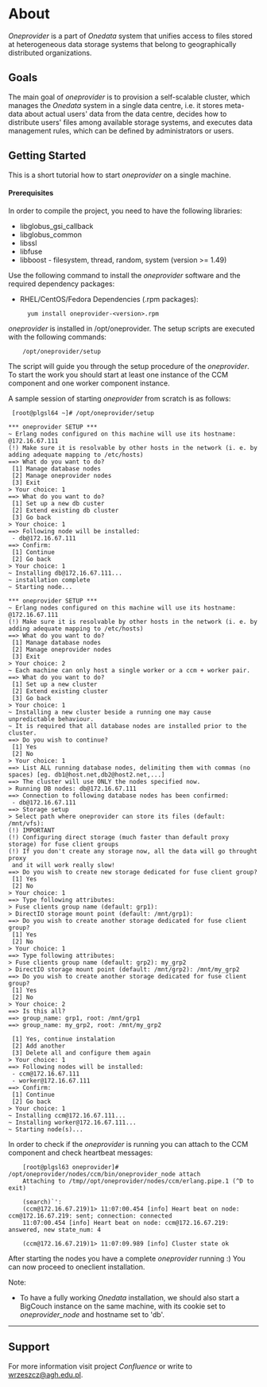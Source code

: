 About
=====

*Oneprovider* is a part of *Onedata* system that unifies access to files stored at heterogeneous data storage systems 
that belong to geographically distributed organizations.


Goals
-----

The main goal of *oneprovider* is to provision a self-scalable cluster, which manages the *Onedata* system in a single
data centre, i.e. it stores meta-data about actual users' data from the data centre, decides how to distribute users'
files among available storage systems, and executes data management rules, which can be defined by administrators or
users.


Getting Started
---------------

This is a short tutorial how to start *oneprovider* on a single machine.

#### Prerequisites

In order to compile the project, you need to have the following libraries:

* libglobus_gsi_callback
* libglobus_common
* libssl
* libfuse
* libboost - filesystem, thread, random, system (version >= 1.49)

Use the following command to install the *oneprovider* software and the required dependency packages:

* RHEL/CentOS/Fedora Dependencies (.rpm packages):

        yum install oneprovider-<version>.rpm


*oneprovider* is installed in /opt/oneprovider. The setup scripts are executed with the following commands: 
        
        /opt/oneprovider/setup

The script will guide you through the setup procedure of the *oneprovider*. To start the work you should start at least
one instance of the CCM component and one worker component instance. 

A sample session of starting *oneprovider* from scratch is as follows:

  	 [root@plgsl64 ~]# /opt/oneprovider/setup 

	*** oneprovider SETUP ***
	~ Erlang nodes configured on this machine will use its hostname: @172.16.67.111
	(!) Make sure it is resolvable by other hosts in the network (i. e. by adding adequate mapping to /etc/hosts)
	==> What do you want to do?
	 [1] Manage database nodes
	 [2] Manage oneprovider nodes
	 [3] Exit
	> Your choice: 1
	==> What do you want to do?
	 [1] Set up a new db custer
	 [2] Extend existing db cluster
	 [3] Go back
	> Your choice: 1
	==> Following node will be installed:
	 - db@172.16.67.111
	==> Confirm:
	 [1] Continue
	 [2] Go back
	> Your choice: 1
	~ Installing db@172.16.67.111...
	~ installation complete
	~ Starting node...

	*** oneprovider SETUP ***
	~ Erlang nodes configured on this machine will use its hostname: @172.16.67.111
	(!) Make sure it is resolvable by other hosts in the network (i. e. by adding adequate mapping to /etc/hosts)
	==> What do you want to do?
	 [1] Manage database nodes
	 [2] Manage oneprovider nodes
	 [3] Exit
	> Your choice: 2
	~ Each machine can only host a single worker or a ccm + worker pair.
	==> What do you want to do?
	 [1] Set up a new cluster
	 [2] Extend existing cluster
	 [3] Go back
	> Your choice: 1
	~ Installing a new cluster beside a running one may cause unpredictable behaviour.
	~ It is required that all database nodes are installed prior to the cluster.
	==> Do you wish to continue?
	 [1] Yes
	 [2] No
	> Your choice: 1
	==> List ALL running database nodes, delimiting them with commas (no spaces) [eg. db1@host.net,db2@host2.net,...]
	==> The cluster will use ONLY the nodes specified now.
	> Running DB nodes: db@172.16.67.111
	==> Connection to following database nodes has been confirmed:
	 - db@172.16.67.111
	==> Storage setup
	> Select path where oneprovider can store its files (default: /mnt/vfs):
	(!) IMPORTANT
	(!) Configuring direct storage (much faster than default proxy storage) for fuse client groups
	(!) If you don't create any storage now, all the data will go throught proxy
	 and it will work really slow!
	==> Do you wish to create new storage dedicated for fuse client group?
	 [1] Yes
	 [2] No
	> Your choice: 1
	==> Type following attributes:
	> Fuse clients group name (default: grp1):
	> DirectIO storage mount point (default: /mnt/grp1):
	==> Do you wish to create another storage dedicated for fuse client group?
	 [1] Yes
	 [2] No
	> Your choice: 1
	==> Type following attributes:
	> Fuse clients group name (default: grp2): my_grp2
	> DirectIO storage mount point (default: /mnt/grp2): /mnt/my_grp2
	==> Do you wish to create another storage dedicated for fuse client group?
	 [1] Yes
	 [2] No
	> Your choice: 2
	==> Is this all?
	==> group_name: grp1, root: /mnt/grp1
	==> group_name: my_grp2, root: /mnt/my_grp2

	 [1] Yes, continue instalation
	 [2] Add another
	 [3] Delete all and configure them again
	> Your choice: 1
	==> Following nodes will be installed:
	 - ccm@172.16.67.111
	 - worker@172.16.67.111
	==> Confirm:
	 [1] Continue
	 [2] Go back
	> Your choice: 1
	~ Installing ccm@172.16.67.111...
	~ Installing worker@172.16.67.111...
	~ Starting node(s)...


In order to check if the *oneprovider* is running you can attach to the CCM component and check heartbeat messages:

        [root@plgsl63 oneprovider]# /opt/oneprovider/nodes/ccm/bin/oneprovider_node attach
        Attaching to /tmp//opt/oneprovider/nodes/ccm/erlang.pipe.1 (^D to exit)

        (search)`': 
        (ccm@172.16.67.219)1> 11:07:00.454 [info] Heart beat on node: ccm@172.16.67.219: sent; connection: connected
        11:07:00.454 [info] Heart beat on node: ccm@172.16.67.219: answered, new state_num: 4

        (ccm@172.16.67.219)1> 11:07:09.989 [info] Cluster state ok
 

After starting the nodes you have a complete *oneprovider* running :) You can now proceed to oneclient installation.


Note:

* To have a fully working *Onedata* installation, we should also start a BigCouch instance on the same machine, with its
cookie set to *oneprovider_node* and hostname set to 'db'. 


-------------------------------------------------------------------------------

Support
-------
For more information visit project *Confluence* or write to <wrzeszcz@agh.edu.pl>.
